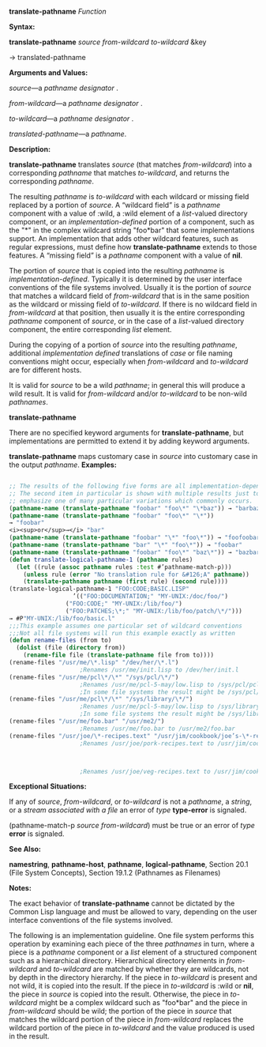 **translate-pathname** *Function* 



**Syntax:** 



**translate-pathname** *source from-wildcard to-wildcard* &amp;key 



→ translated-pathname 



**Arguments and Values:** 



*source*—a *pathname designator* . 



*from-wildcard*—a *pathname designator* . 



*to-wildcard*—a *pathname designator* . 



*translated-pathname*—a *pathname*. 



**Description:** 



**translate-pathname** translates *source* (that matches *from-wildcard*) into a corresponding *pathname* that matches *to-wildcard*, and returns the corresponding *pathname*. 



The resulting *pathname* is *to-wildcard* with each wildcard or missing field replaced by a portion of *source*. A “wildcard field” is a *pathname* component with a value of :wild, a :wild element of a *list*-valued directory component, or an *implementation-defined* portion of a component, such as the "\*" in the complex wildcard string "foo\*bar" that some implementations support. An implementation that adds other wildcard features, such as regular expressions, must define how **translate-pathname** extends to those features. A “missing field” is a *pathname* component with a value of **nil**. 



The portion of *source* that is copied into the resulting *pathname* is *implementation-defined*. Typically it is determined by the user interface conventions of the file systems involved. Usually it is the portion of *source* that matches a wildcard field of *from-wildcard* that is in the same position as the wildcard or missing field of *to-wildcard*. If there is no wildcard field in *from-wildcard* at that position, then usually it is the entire corresponding *pathname* component of *source*, or in the case of a *list*-valued directory component, the entire corresponding *list* element. 



During the copying of a portion of *source* into the resulting *pathname*, additional *implementation defined* translations of *case* or file naming conventions might occur, especially when *from-wildcard* and *to-wildcard* are for different hosts. 



It is valid for *source* to be a wild *pathname*; in general this will produce a wild result. It is valid for *from-wildcard* and/or *to-wildcard* to be non-wild *pathnames*. 







 



 



**translate-pathname** 



There are no specified keyword arguments for **translate-pathname**, but implementations are permitted to extend it by adding keyword arguments. 



**translate-pathname** maps customary case in *source* into customary case in the output *pathname*. **Examples:**
```lisp

;; The results of the following five forms are all implementation-dependent. 
;; The second item in particular is shown with multiple results just to 
;; emphasize one of many particular variations which commonly occurs. 
(pathname-name (translate-pathname "foobar" "foo\*" "\*baz")) → "barbaz" 
(pathname-name (translate-pathname "foobar" "foo\*" "\*")) 
→ "foobar" 
<i><sup>or</sup>→</i> "bar" 
(pathname-name (translate-pathname "foobar" "\*" "foo\*")) → "foofoobar" 
(pathname-name (translate-pathname "bar" "\*" "foo\*")) → "foobar" 
(pathname-name (translate-pathname "foobar" "foo\*" "baz\*")) → "bazbar" 
(defun translate-logical-pathname-1 (pathname rules) 
  (let ((rule (assoc pathname rules :test #’pathname-match-p))) 
    (unless rule (error "No translation rule for &#126;A" pathname)) 
    (translate-pathname pathname (first rule) (second rule)))) 
(translate-logical-pathname-1 "FOO:CODE;BASIC.LISP" 
			      ’(("FOO:DOCUMENTATION;" "MY-UNIX:/doc/foo/") 
				("FOO:CODE;" "MY-UNIX:/lib/foo/") 
				("FOO:PATCHES;\*;" "MY-UNIX:/lib/foo/patch/\*/"))) 
→ #P"MY-UNIX:/lib/foo/basic.l" 
;;;This example assumes one particular set of wildcard conventions 
;;;Not all file systems will run this example exactly as written 
(defun rename-files (from to) 
  (dolist (file (directory from)) 
    (rename-file file (translate-pathname file from to)))) 
(rename-files "/usr/me/\*.lisp" "/dev/her/\*.l") 
					;Renames /usr/me/init.lisp to /dev/her/init.l 
(rename-files "/usr/me/pcl\*/\*" "/sys/pcl/\*/") 
					;Renames /usr/me/pcl-5-may/low.lisp to /sys/pcl/pcl-5-may/low.lisp 
					;In some file systems the result might be /sys/pcl/5-may/low.lisp 
(rename-files "/usr/me/pcl\*/\*" "/sys/library/\*/") 
					;Renames /usr/me/pcl-5-may/low.lisp to /sys/library/pcl-5-may/low.lisp 
					;In some file systems the result might be /sys/library/5-may/low.lisp 
(rename-files "/usr/me/foo.bar" "/usr/me2/") 
					;Renames /usr/me/foo.bar to /usr/me2/foo.bar 
(rename-files "/usr/joe/\*-recipes.text" "/usr/jim/cookbook/joe’s-\*-rec.text") ;Renames /usr/joe/lamb-recipes.text to /usr/jim/cookbook/joe’s-lamb-rec.text 
					;Renames /usr/joe/pork-recipes.text to /usr/jim/cookbook/joe’s-pork-rec.text 



					;Renames /usr/joe/veg-recipes.text to /usr/jim/cookbook/joe’s-veg-rec.text 

```
**Exceptional Situations:** 



If any of *source*, *from-wildcard*, or *to-wildcard* is not a *pathname*, a *string*, or a *stream associated with a file* an error of *type* **type-error** is signaled. 



(pathname-match-p *source from-wildcard*) must be true or an error of *type* **error** is signaled. 



**See Also:** 



**namestring**, **pathname-host**, **pathname**, **logical-pathname**, Section 20.1 (File System Concepts), Section 19.1.2 (Pathnames as Filenames) 



**Notes:** 



The exact behavior of **translate-pathname** cannot be dictated by the Common Lisp language and must be allowed to vary, depending on the user interface conventions of the file systems involved. 



The following is an implementation guideline. One file system performs this operation by examining each piece of the three *pathnames* in turn, where a piece is a *pathname* component or a *list* element of a structured component such as a hierarchical directory. Hierarchical directory elements in *from-wildcard* and *to-wildcard* are matched by whether they are wildcards, not by depth in the directory hierarchy. If the piece in *to-wildcard* is present and not wild, it is copied into the result. If the piece in *to-wildcard* is :wild or **nil**, the piece in *source* is copied into the result. Otherwise, the piece in *to-wildcard* might be a complex wildcard such as "foo\*bar" and the piece in *from-wildcard* should be wild; the portion of the piece in *source* that matches the wildcard portion of the piece in *from-wildcard* replaces the wildcard portion of the piece in *to-wildcard* and the value produced is used in the result. 




